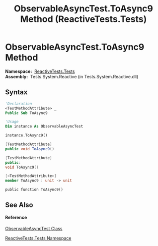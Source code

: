 ﻿---
title: ObservableAsyncTest.ToAsync9 Method  (ReactiveTests.Tests)
TOCTitle: ToAsync9 Method
ms:assetid: M:ReactiveTests.Tests.ObservableAsyncTest.ToAsync9
ms:mtpsurl: https://msdn.microsoft.com/en-us/library/reactivetests.tests.observableasynctest.toasync9(v=VS.103)
ms:contentKeyID: 36618911
ms.date: 06/28/2011
mtps_version: v=VS.103
f1_keywords:
- ReactiveTests.Tests.ObservableAsyncTest.ToAsync9
dev_langs:
- CSharp
- JScript
- VB
- FSharp
- c++
---

# ObservableAsyncTest.ToAsync9 Method

**Namespace:**  [ReactiveTests.Tests](hh289046\(v=vs.103\).md)  
**Assembly:**  Tests.System.Reactive (in Tests.System.Reactive.dll)

## Syntax

``` vb
'Declaration
<TestMethodAttribute> _
Public Sub ToAsync9
```

``` vb
'Usage
Dim instance As ObservableAsyncTest

instance.ToAsync9()
```

``` csharp
[TestMethodAttribute]
public void ToAsync9()
```

``` c++
[TestMethodAttribute]
public:
void ToAsync9()
```

``` fsharp
[<TestMethodAttribute>]
member ToAsync9 : unit -> unit 
```

``` jscript
public function ToAsync9()
```

## See Also

#### Reference

[ObservableAsyncTest Class](hh314747\(v=vs.103\).md)

[ReactiveTests.Tests Namespace](hh289046\(v=vs.103\).md)

